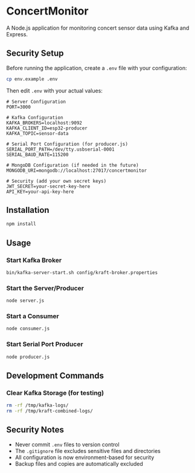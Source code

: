 # ConcertMonitor

A Node.js application for monitoring concert sensor data using Kafka and Express.

## Security Setup

Before running the application, create a `.env` file with your configuration:

```bash
cp env.example .env
```

Then edit `.env` with your actual values:

```env
# Server Configuration
PORT=3000

# Kafka Configuration
KAFKA_BROKERS=localhost:9092
KAFKA_CLIENT_ID=esp32-producer
KAFKA_TOPIC=sensor-data

# Serial Port Configuration (for producer.js)
SERIAL_PORT_PATH=/dev/tty.usbserial-0001
SERIAL_BAUD_RATE=115200

# MongoDB Configuration (if needed in the future)
MONGODB_URI=mongodb://localhost:27017/concertmonitor

# Security (add your own secret keys)
JWT_SECRET=your-secret-key-here
API_KEY=your-api-key-here
```

## Installation

```bash
npm install
```

## Usage

### Start Kafka Broker

```bash
bin/kafka-server-start.sh config/kraft-broker.properties
```

### Start the Server/Producer

```bash
node server.js
```

### Start a Consumer

```bash
node consumer.js
```

### Start Serial Port Producer

```bash
node producer.js
```

## Development Commands

### Clear Kafka Storage (for testing)

```bash
rm -rf /tmp/kafka-logs/
rm -rf /tmp/kraft-combined-logs/
```

## Security Notes

- Never commit `.env` files to version control
- The `.gitignore` file excludes sensitive files and directories
- All configuration is now environment-based for security
- Backup files and copies are automatically excluded
